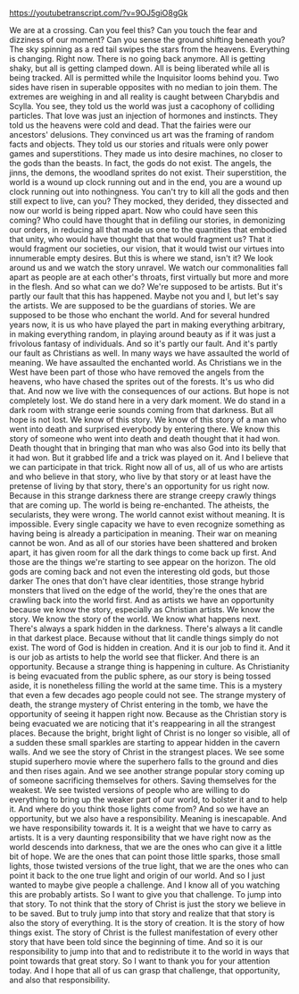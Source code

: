 https://youtubetranscript.com/?v=9OJ5giO8gGk

 We are at a crossing. Can you feel this? Can you touch the fear and dizziness of our moment? Can you sense the ground shifting beneath you? The sky spinning as a red tail swipes the stars from the heavens. Everything is changing. Right now. There is no going back anymore. All is getting shaky, but all is getting clamped down. All is being liberated while all is being tracked. All is permitted while the Inquisitor looms behind you. Two sides have risen in superable opposites with no median to join them. The extremes are weighing in and all reality is caught between Charybdis and Scylla. You see, they told us the world was just a cacophony of colliding particles. That love was just an injection of hormones and instincts. They told us the heavens were cold and dead. That the fairies were our ancestors' delusions. They convinced us art was the framing of random facts and objects. They told us our stories and rituals were only power games and superstitions. They made us into desire machines, no closer to the gods than the beasts. In fact, the gods do not exist. The angels, the jinns, the demons, the woodland sprites do not exist. Their superstition, the world is a wound up clock running out and in the end, you are a wound up clock running out into nothingness. You can't try to kill all the gods and then still expect to live, can you? They mocked, they derided, they dissected and now our world is being ripped apart. Now who could have seen this coming? Who could have thought that in defiling our stories, in demonizing our orders, in reducing all that made us one to the quantities that embodied that unity, who would have thought that that would fragment us? That it would fragment our societies, our vision, that it would twist our virtues into innumerable empty desires. But this is where we stand, isn't it? We look around us and we watch the story unravel. We watch our commonalities fall apart as people are at each other's throats, first virtually but more and more in the flesh. And so what can we do? We're supposed to be artists. But it's partly our fault that this has happened. Maybe not you and I, but let's say the artists. We are supposed to be the guardians of stories. We are supposed to be those who enchant the world. And for several hundred years now, it is us who have played the part in making everything arbitrary, in making everything random, in playing around beauty as if it was just a frivolous fantasy of individuals. And so it's partly our fault. And it's partly our fault as Christians as well. In many ways we have assaulted the world of meaning. We have assaulted the enchanted world. As Christians we in the West have been part of those who have removed the angels from the heavens, who have chased the sprites out of the forests. It's us who did that. And now we live with the consequences of our actions. But hope is not completely lost. We do stand here in a very dark moment. We do stand in a dark room with strange eerie sounds coming from that darkness. But all hope is not lost. We know of this story. We know of this story of a man who went into death and surprised everybody by entering there. We know this story of someone who went into death and death thought that it had won. Death thought that in bringing that man who was also God into its belly that it had won. But it grabbed life and a trick was played on it. And I believe that we can participate in that trick. Right now all of us, all of us who are artists and who believe in that story, who live by that story or at least have the pretense of living by that story, there's an opportunity for us right now. Because in this strange darkness there are strange creepy crawly things that are coming up. The world is being re-enchanted. The atheists, the secularists, they were wrong. The world cannot exist without meaning. It is impossible. Every single capacity we have to even recognize something as having being is already a participation in meaning. Their war on meaning cannot be won. And as all of our stories have been shattered and broken apart, it has given room for all the dark things to come back up first. And those are the things we're starting to see appear on the horizon. The old gods are coming back and not even the interesting old gods, but those darker The ones that don't have clear identities, those strange hybrid monsters that lived on the edge of the world, they're the ones that are crawling back into the world first. And as artists we have an opportunity because we know the story, especially as Christian artists. We know the story. We know the story of the world. We know what happens next. There's always a spark hidden in the darkness. There's always a lit candle in that darkest place. Because without that lit candle things simply do not exist. The word of God is hidden in creation. And it is our job to find it. And it is our job as artists to help the world see that flicker. And there is an opportunity. Because a strange thing is happening in culture. As Christianity is being evacuated from the public sphere, as our story is being tossed aside, it is nonetheless filling the world at the same time. This is a mystery that even a few decades ago people could not see. The strange mystery of death, the strange mystery of Christ entering in the tomb, we have the opportunity of seeing it happen right now. Because as the Christian story is being evacuated we are noticing that it's reappearing in all the strangest places. Because the bright, bright light of Christ is no longer so visible, all of a sudden these small sparkles are starting to appear hidden in the cavern walls. And we see the story of Christ in the strangest places. We see some stupid superhero movie where the superhero falls to the ground and dies and then rises again. And we see another strange popular story coming up of someone sacrificing themselves for others. Saving themselves for the weakest. We see twisted versions of people who are willing to do everything to bring up the weaker part of our world, to bolster it and to help it. And where do you think those lights come from? And so we have an opportunity, but we also have a responsibility. Meaning is inescapable. And we have responsibility towards it. It is a weight that we have to carry as artists. It is a very daunting responsibility that we have right now as the world descends into darkness, that we are the ones who can give it a little bit of hope. We are the ones that can point those little sparks, those small lights, those twisted versions of the true light, that we are the ones who can point it back to the one true light and origin of our world. And so I just wanted to maybe give people a challenge. And I know all of you watching this are probably artists. So I want to give you that challenge. To jump into that story. To not think that the story of Christ is just the story we believe in to be saved. But to truly jump into that story and realize that that story is also the story of everything. It is the story of creation. It is the story of how things exist. The story of Christ is the fullest manifestation of every other story that have been told since the beginning of time. And so it is our responsibility to jump into that and to redistribute it to the world in ways that point towards that great story. So I want to thank you for your attention today. And I hope that all of us can grasp that challenge, that opportunity, and also that responsibility.